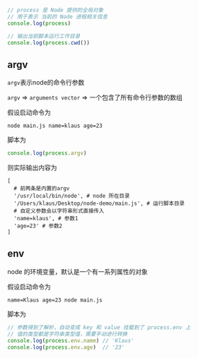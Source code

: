 ```js
// process 是 Node 提供的全局对象
// 用于表示 当前的 Node 进程相关信息
console.log(process)

// 输出当前脚本运行工作目录
console.log(process.cwd())
```



## argv

`argv`表示node的命令行参数

`argv` => `arguments vector` => 一个包含了所有命令行参数的数组



假设启动命令为

```shell
node main.js name=klaus age=23 
```

脚本为

```js
console.log(process.argv)
```

则实际输出内容为

```shell
[
  # 前两条是内置的argv
  '/usr/local/bin/node', # node 所在目录
  '/Users/klaus/Desktop/node-demo/main.js', # 运行脚本目录
  # 自定义参数会以字符串形式直接传入
  'name=klaus', # 参数1
  'age=23' # 参数2
]
```



## env

node 的环境变量，默认是一个有一系列属性的对象

假设启动命令为

```shell
name=Klaus age=23 node main.js
```

脚本为

```js
// 参数得到了解析，自动变成 key 和 value 挂载到了 process.env 上
// 值的类型都是字符串类型值，需要手动进行转换
console.log(process.env.name) // 'Klaus'
console.log(process.env.age)  // '23'
```



